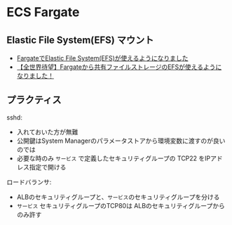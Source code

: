 # ECS Fargate

## Elastic File System(EFS) マウント

- [FargateでElastic File System(EFS)が使えるようになりました](https://dev.classmethod.jp/articles/fargate_platform_1_4_update/)
- [【全世界待望】Fargateから共有ファイルストレージのEFSが使えるようになりました！](https://dev.classmethod.jp/articles/efs-fargate/)



## プラクティス

sshd:

- 入れておいた方が無難
- 公開鍵はSystem Managerのパラメータストアから環境変数に渡すのが良いのでは
- 必要な時のみ `サービス` で定義したセキュリティグループの TCP22 をIPアドレス指定で開ける


ロードバランサ:

- ALBのセキュリティグループと、`サービス`のセキュリティグループを分ける
- `サービス` セキュリティグループのTCP80は ALBのセキュリティグループからのみ許す

